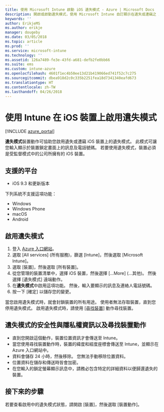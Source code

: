 ```yaml
---
title: 使用 Microsoft Intune 啟動 iOS 遺失模式 - Azure | Microsoft Docs
description: 開啟或啟動遺失模式，使用 Microsoft Intune 自訂顯示在遺失或遭竊之 iOS 裝置鎖定畫面中的訊息。 此外，在使用遺失模式動作時，取得安全性和隱私權資訊的詳細資料。
keywords: ''
author: ErikjeMS
ms.author: erikje
manager: dougeby
ms.date: 03/05/2018
ms.topic: article
ms.prod: ''
ms.service: microsoft-intune
ms.technology: ''
ms.assetid: 126a7489-fe3e-43fd-a681-defb2fe0bb66
ms.suite: ems
ms.custom: intune-azure
ms.openlocfilehash: 4601f1ec4b50ee13d21b419066ed741f52c7c275
ms.sourcegitcommit: dbea918d2c0c335b2251fea18d7341340eafd673
ms.translationtype: HT
ms.contentlocale: zh-TW
ms.lasthandoff: 04/26/2018
---
```

# <a name="enable-lost-mode-on-ios-devices-with-intune"></a>使用 Intune 在 iOS 裝置上啟用遺失模式

[!INCLUDE [azure_portal](./includes/azure_portal.md)]

**遺失模式**裝置動作可協助您啟用遺失或遭竊 iOS 裝置上的遺失模式。 此模式可讓您輸入顯示於裝置鎖定畫面上的訊息及電話號碼。 若要使用遺失模式，裝置必須是受監督模式中的公司所擁有的 iOS 裝置。

## <a name="supported-platforms"></a>支援的平台

- iOS 9.3 和更新版本

下列系統不支援這項功能： 
- Windows
- Windows Phone
- macOS
- Android

## <a name="enable-lost-mode"></a>啟用遺失模式

1. 登入 [Azure 入口網站](https://portal.azure.com)。
2. 選取 [All services] (所有服務)，篩選 [Intune]，然後選取 [Microsoft Intune]。
3. 選取 [裝置]，然後選取 [所有裝置]。
4. 從您管理的裝置清單中，選擇 iOS 裝置，然後選擇 [...More] (...其他)。 然後選擇 [遺失模式] 遠端動作。
5. 在**遺失模式**中啟用這項功能。 然後，輸入要顯示的訊息及連絡人電話號碼。
6. 按一下 [確定] 以儲存您的變更。

當您啟用遺失模式時，就會封鎖裝置的所有用途。 使用者無法存取裝置，直到您停用遺失模式。 啟用遺失模式時，請使用 [[尋找裝置]](device-locate.md) 動作尋找裝置。

## <a name="security-and-privacy-information-for-the-lost-mode-and-locate-device-actions"></a>遺失模式的安全性與隱私權資訊以及尋找裝置動作
- 直到您開啟這個動作，裝置位置資訊才會傳送至 Intune。
- 當您使用尋找裝置動作時，裝置的緯度和經度座標會傳送至 Intune，並顯示在 Azure 入口網站中。
- 資料會儲存 24 小時，然後移除。 您無法手動移除位置資料。
- 位置資料在儲存和傳送時皆會加密。
- 在您輸入的鎖定螢幕顯示訊息中，請務必包含特定的詳細資料以便歸還遺失的裝置。

## <a name="next-steps"></a>接下來的步驟

若要查看啟用中的遺失模式狀態，請開啟 [裝置]，然後選取 [裝置動作]。